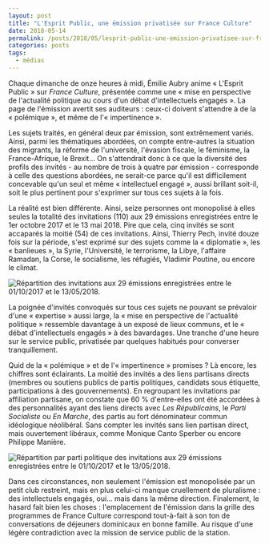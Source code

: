 ```yaml
---
layout: post
title: "L'Esprit Public, une émission privatisée sur France Culture"
date: 2018-05-14
permalink: /posts/2018/05/lesprit-public-une-emission-privatisee-sur-france-culture/
categories: posts
tags:
  - médias
---
```


Chaque dimanche de onze heures à midi, Émilie Aubry anime « L'Esprit
Public » sur *France Culture*, présentée comme une « mise en perspective
de l'actualité politique au cours d'un débat d'intellectuels engagés
». La page de l'émission avertit ses auditeurs : ceux-ci doivent
s'attendre à de la « polémique », et même de l'« impertinence ».

Les sujets traités, en général deux par émission, sont extrêmement
variés. Ainsi, parmi les thématiques abordées, on compte entre-autres la
situation des migrants, la réforme de l'université, l'évasion fiscale,
le féminisme, la France-Afrique, le Brexit... On s'attendrait donc à
ce que la diversité des profils des invités - au nombre de trois à
quatre par émission - corresponde à celle des questions abordées, ne
serait-ce parce qu'il est difficilement concevable qu'un seul et même
« intellectuel engagé », aussi brillant soit-il, soit le plus pertinent
pour s'exprimer sur tous ces sujets à la fois.

La réalité est bien différente. Ainsi, seize personnes ont monopolisé à
elles seules la totalité des invitations (110) aux 29 émissions
enregistrées entre le 1er octobre 2017 et le 13 mai 2018. Pire que cela,
cinq invités se sont accaparés la moitié (54) de ces invitations. Ainsi,
Thierry Pech, invité douze fois sur la période, s'est exprimé sur des
sujets comme la « diplomatie », les « banlieues », la Syrie,
l'Université, le terrorisme, la Libye, l'affaire Ramadan, la Corse, le
socialisme, les réfugiés, Vladimir Poutine, ou encore le climat.

![Répartition des invitations aux 29 émissions enregistrées entre le
01/10/2017 et le 13/05/2018.](/assets/img/lesprit-public/invites.png)

La poignée d'invités convoqués sur tous ces sujets ne pouvant se
prévaloir d'une « expertise » aussi large, la « mise en perspective de
l'actualité politique » ressemble davantage à un exposé de lieux
communs, et le « débat d'intellectuels engagés » à des bavardages. Une
tranche d'une heure sur le service public, privatisée par quelques
habitués pour converser tranquillement.

Quid de la « polémique » et de l'« impertinence » promises ? Là encore,
les chiffres sont éclairants. La moitié des invités a des liens
partisans directs (membres ou soutiens publics de partis politiques,
candidats sous étiquette, participations à des gouvernements). En
regroupant les invitations par affiliation partisane, on constate que 60
% d'entre-elles ont été accordées à des personnalités ayant des liens
directs avec *Les Républicains*, le *Parti Socialiste* ou *En Marche*,
des partis au fort dénominateur commun idéologique néolibéral. Sans
compter les invités sans lien partisan direct, mais ouvertement
libéraux, comme Monique Canto Sperber ou encore Philippe Manière.

![Répartition par parti politique des invitations aux 29 émissions
enregistrées entre le 01/10/2017 et le
13/05/2018.](/assets/img/lesprit-public/partis.png)

Dans ces circonstances, non seulement l'émission est monopolisée par un
petit club restreint, mais en plus celui-ci manque cruellement de
pluralisme : des intellectuels engagés, oui... mais dans la même
direction. Finalement, le hasard fait bien les choses : l'emplacement
de l'émission dans la grille des programmes de France Culture
correspond tout-à-fait à son ton de conversations de déjeuners
dominicaux en bonne famille. Au risque d'une légère contradiction avec
la mission de service public de la station.
